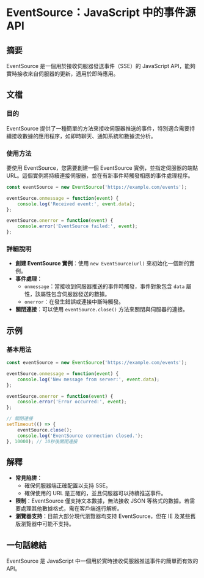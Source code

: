 <!--
Meta Description: # EventSource：JavaScript 中的事件源 API ## 摘要 EventSource 是一個用於接收伺服器發送事件（SSE）的 JavaScript API，能夠實時接收來自伺服器的更新，適用於即時應用。 ## 文檔 ### 目的 EventSource 提供了一種簡單的方法來接...
Meta Keywords: eventsource, event, javascript, console, new
-->

# EventSource：JavaScript 中的事件源 API

## 摘要
EventSource 是一個用於接收伺服器發送事件（SSE）的 JavaScript API，能夠實時接收來自伺服器的更新，適用於即時應用。

## 文檔
### 目的
EventSource 提供了一種簡單的方法來接收伺服器推送的事件，特別適合需要持續接收數據的應用程序，如即時聊天、通知系統和數據流分析。

### 使用方法
要使用 EventSource，您需要創建一個 EventSource 實例，並指定伺服器的端點 URL。這個實例將持續連接伺服器，並在有新事件時觸發相應的事件處理程序。

```javascript
const eventSource = new EventSource('https://example.com/events');

eventSource.onmessage = function(event) {
    console.log('Received event:', event.data);
};

eventSource.onerror = function(event) {
    console.error('EventSource failed:', event);
};
```

### 詳細說明
- **創建 EventSource 實例**：使用 `new EventSource(url)` 來初始化一個新的實例。
- **事件處理**：
  - `onmessage`：當接收到伺服器推送的事件時觸發，事件對象包含 `data` 屬性，該屬性包含伺服器發送的數據。
  - `onerror`：在發生錯誤或連接中斷時觸發。
- **關閉連接**：可以使用 `eventSource.close()` 方法來關閉與伺服器的連接。

## 示例
### 基本用法
```javascript
const eventSource = new EventSource('https://example.com/events');

eventSource.onmessage = function(event) {
    console.log('New message from server:', event.data);
};

eventSource.onerror = function(event) {
    console.error('Error occurred:', event);
};

// 關閉連接
setTimeout(() => {
    eventSource.close();
    console.log('EventSource connection closed.');
}, 10000); // 10秒後關閉連接
```

## 解釋
- **常見陷阱**：
  - 確保伺服器端正確配置以支持 SSE。
  - 確保使用的 URL 是正確的，並且伺服器可以持續推送事件。
- **限制**：EventSource 僅支持文本數據，無法接收 JSON 等格式的數據。若需要處理其他數據格式，需在客戶端進行解析。
- **瀏覽器支持**：目前大部分現代瀏覽器均支持 EventSource，但在 IE 及某些舊版瀏覽器中可能不支持。

## 一句話總結
EventSource 是 JavaScript 中一個用於實時接收伺服器推送事件的簡單而有效的 API。